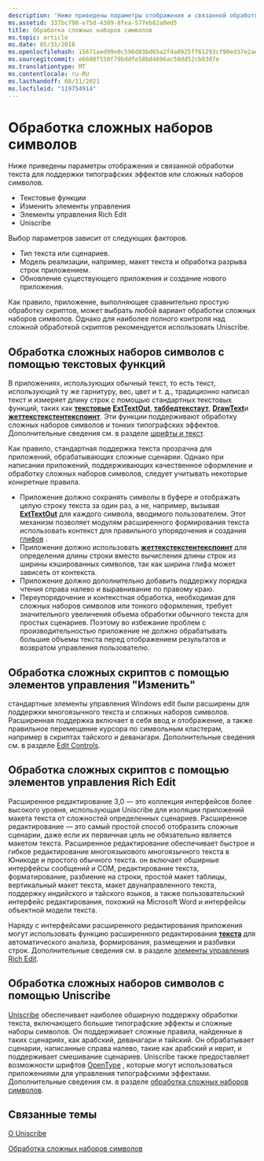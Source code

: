 ```yaml
---
description: 'Ниже приведены параметры отображения и связанной обработки текста для поддержки тонких типографских эффектов или сложных наборов символов: Text Функтионседит Контролсрич Edit Контролсунискрибе'
ms.assetid: 337bc798-e75d-4389-8fea-577eb82a0ed5
title: Обработка сложных наборов символов
ms.topic: article
ms.date: 05/31/2018
ms.openlocfilehash: 15671aed99e0c596d83bd65a2f4a0925ff61293cf90ed37e2aed371f23f114fc
ms.sourcegitcommit: e6600f550f79bddfe58bd4696ac50dd52cb03d7e
ms.translationtype: MT
ms.contentlocale: ru-RU
ms.lasthandoff: 08/11/2021
ms.locfileid: "119754914"
---
```

# <a name="complex-script-processing"></a>Обработка сложных наборов символов

Ниже приведены параметры отображения и связанной обработки текста для поддержки типографских эффектов или сложных наборов символов.

-   Текстовые функции
-   Изменить элементы управления
-   Элементы управления Rich Edit
-   Uniscribe

Выбор параметров зависит от следующих факторов.

-   Тип текста или сценариев.
-   Модель реализации, например, макет текста и обработка разрыва строк приложением.
-   Обновление существующего приложения и создание нового приложения.

Как правило, приложение, выполняющее сравнительно простую обработку скриптов, может выбрать любой вариант обработки сложных наборов символов. Однако для наиболее полного контроля над сложной обработкой скриптов рекомендуется использовать Uniscribe.

## <a name="complex-script-processing-using-text-functions"></a>Обработка сложных наборов символов с помощью текстовых функций

В приложениях, использующих обычный текст, то есть текст, использующий ту же гарнитуру, вес, цвет и т. д., традиционно написал текст и измеряет длину строк с помощью стандартных текстовых функций, таких как [**текстовые**](/windows/win32/api/wingdi/nf-wingdi-textouta) [**ExtTextOut**](/windows/win32/api/wingdi/nf-wingdi-exttextouta), [**таббедтекстаут**](/windows/win32/api/winuser/nf-winuser-tabbedtextouta), [**DrawText**](/windows/win32/api/winuser/nf-winuser-drawtext)и [**жеттекстекстентекспоинт**](/windows/win32/api/wingdi/nf-wingdi-gettextextentexpointa). Эти функции поддерживают обработку сложных наборов символов и тонких типографских эффектов. Дополнительные сведения см. в разделе [шрифты и текст](../gdi/fonts-and-text.md).

Как правило, стандартная поддержка текста прозрачна для приложений, обрабатывающих сложные сценарии. Однако при написании приложений, поддерживающих качественное оформление и обработку сложных наборов символов, следует учитывать некоторые конкретные правила.

-   Приложение должно сохранять символы в буфере и отображать целую строку текста за один раз, а не, например, вызывая [**ExtTextOut**](/windows/win32/api/wingdi/nf-wingdi-exttextouta) для каждого символа, вводимого пользователем. Этот механизм позволяет модулям расширенного формирования текста использовать контекст для правильного упорядочения и создания [глифов](uniscribe-glossary.md) .
-   Приложение должно использовать [**жеттекстекстентекспоинт**](/windows/win32/api/wingdi/nf-wingdi-gettextextentexpointa) для определения длины строки вместо вычисления длины строк из ширины кэшированных символов, так как ширина глифа может зависеть от контекста.
-   Приложение должно дополнительно добавить поддержку порядка чтения справа налево и выравнивание по правому краю.
-   Переупорядочение и контекстная обработка, необходимая для сложных наборов символов или тонкого оформления, требует значительного увеличения объема обработки обычного текста для простых сценариев. Поэтому во избежание проблем с производительностью приложение не должно обрабатывать большие объемы текста перед отображением результатов и возвратом управления пользователю.

## <a name="complex-script-processing-using-edit-controls"></a>Обработка сложных скриптов с помощью элементов управления "Изменить"

стандартные элементы управления Windows edit были расширены для поддержки многоязычного текста и сложных наборов символов. Расширенная поддержка включает в себя ввод и отображение, а также правильное перемещение курсора по символьным кластерам, например в скриптах тайского и деванагари. Дополнительные сведения см. в разделе [Edit Controls](../controls/edit-controls.md).

## <a name="complex-script-processing-using-rich-edit-controls"></a>Обработка сложных скриптов с помощью элементов управления Rich Edit

Расширенное редактирование 3,0 — это коллекция интерфейсов более высокого уровня, использующая Uniscribe для изоляции приложений макета текста от сложностей определенных сценариев. Расширенное редактирование — это самый простой способ отобразить сложные сценарии, даже если их первичная цель не обязательно является макетом текста. Расширенное редактирование обеспечивает быстрое и гибкое редактирование многоязыкового многоязычного текста в Юникоде и простого обычного текста. он включает обширные интерфейсы сообщений и COM, редактирование текста, форматирование, разбиение на строки, простой макет таблицы, вертикальный макет текста, макет двунаправленного текста, поддержку индийского и тайского языков, а также пользовательский интерфейс редактирования, похожий на Microsoft Word и интерфейсы объектной модели текста.

Наряду с интерфейсами расширенного редактирования приложения могут использовать функцию расширенного редактирования [**текста**](/windows/win32/api/wingdi/nf-wingdi-textouta) для автоматического анализа, формирования, размещения и разбивки строк. Дополнительные сведения см. в разделе [элементы управления Rich Edit](../controls/rich-edit-controls.md).

## <a name="complex-script-processing-using-uniscribe"></a>Обработка сложных наборов символов с помощью Uniscribe

[Uniscribe](uniscribe.md) обеспечивает наиболее обширную поддержку обработки текста, включающего большие типографские эффекты и сложные наборы символов. Он поддерживает сложные правила, найденные в таких сценариях, как арабский, деванагари и тайский. Он обрабатывает сценарии, написанные справа налево, такие как арабский и иврит, и поддерживает смешивание сценариев. Uniscribe также предоставляет возможности шрифтов [OpenType](opentype-font-format.md) , которые могут использоваться приложениями для управления типографскими эффектами. Дополнительные сведения см. в разделе [обработка сложных наборов символов](processing-complex-scripts.md).

## <a name="related-topics"></a>Связанные темы

<dl> <dt>

[О Uniscribe](about-uniscribe.md)
</dt> <dt>

[Обработка сложных наборов символов](processing-complex-scripts.md)
</dt> </dl>

 

 
